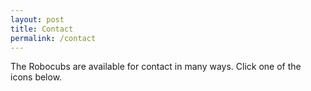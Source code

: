 ```yaml
---
layout: post
title: Contact
permalink: /contact
---
```


The Robocubs are available for contact in many ways. Click one of the icons below.

<a href="https://www.facebook.com/Robocubs"><i class="fa fa-facebook-official fa-5x"></i></a>
<a href="https://twitter.com/UDJRobocubs1701"><i class="fa fa-twitter fa-5x"></i></a>
<a href="https://www.instagram.com/UDJRobocubs1701"><i class="fa fa-instagram fa-5x"></i></a>
<a href="mailto:robocubs@robocubs.com"><i class="fa fa-envelope-o fa-5x"></i></a>